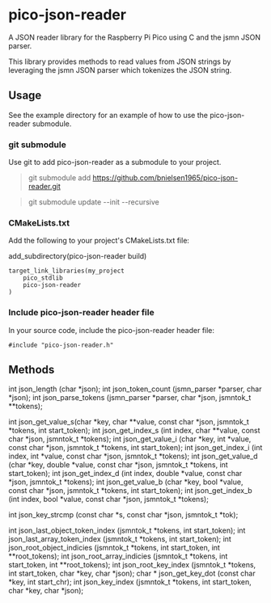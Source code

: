 # pico-json-reader

A JSON reader library for the Raspberry Pi Pico using C and the jsmn JSON parser. 

This library provides methods to read values from JSON strings by leveraging the 
jsmn JSON parser which tokenizes the JSON string.


## Usage

See the example directory for an example of how to use the pico-json-reader submodule.


### git submodule

Use git to add pico-json-reader as a submodule to your project.

> git submodule add https://github.com/bnielsen1965/pico-json-reader.git

> git submodule update --init --recursive


### CMakeLists.txt

Add the following to your project's CMakeLists.txt file:

add_subdirectory(pico-json-reader build)


    target_link_libraries(my_project 
        pico_stdlib 
        pico-json-reader
    )


### Include pico-json-reader header file

In your source code, include the pico-json-reader header file:

    #include "pico-json-reader.h"


## Methods


int json_length (char *json);
int json_token_count (jsmn_parser *parser, char *json);
int json_parse_tokens (jsmn_parser *parser, char *json, jsmntok_t **tokens);

int json_get_value_s(char *key, char **value, const char *json, jsmntok_t *tokens, int start_token);
int json_get_index_s (int index, char **value, const char *json, jsmntok_t *tokens);
int json_get_value_i (char *key, int *value, const char *json, jsmntok_t *tokens, int start_token);
int json_get_index_i (int index, int *value, const char *json, jsmntok_t *tokens);
int json_get_value_d (char *key, double *value, const char *json, jsmntok_t *tokens, int start_token);
int json_get_index_d (int index, double *value, const char *json, jsmntok_t *tokens);
int json_get_value_b (char *key, bool *value, const char *json, jsmntok_t *tokens, int start_token);
int json_get_index_b (int index, bool *value, const char *json, jsmntok_t *tokens);

int json_key_strcmp (const char *s, const char *json, jsmntok_t *tok);

int json_last_object_token_index (jsmntok_t *tokens, int start_token);
int json_last_array_token_index (jsmntok_t *tokens, int start_token);
int json_root_object_indicies (jsmntok_t *tokens, int start_token, int **root_tokens);
int json_root_array_indicies (jsmntok_t *tokens, int start_token, int **root_tokens);
int json_root_key_index (jsmntok_t *tokens, int start_token, char *key, char *json);
char * json_get_key_dot (const char *key, int start_chr);
int json_key_index (jsmntok_t *tokens, int start_token, char *key, char *json);
